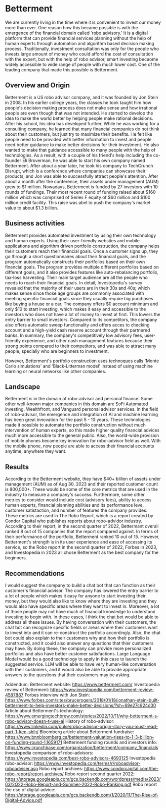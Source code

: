 # Betterment

We are currently living in the time where it is convenient to invest our money more than ever. One reason how this became possible is with the emergence of the financial domain called 'robo advisory.' It is a digital platform that can provide financial services planning without the help of human experts through automation and algorithm based decision making process. Traditionally, investment consultation was only for the people who invests large amount of money who could afford the cost of consultation with the expert, but with the help of robo advisor, smart investing becaome widely accessible to wide range of people with much lower cost. One of the leading company that made this possible is Betterment.

## Overview and Origin

Betterment is a US robo advisor company, and it was founded by Jon Stein in 2008. In his earlier college years, the classes he took taught him how people's decision making process does not make sense and how irrational people are even though that was not intended. He started to develop the idea to make the world better by helping people make rational decisions. After his school, his idea has developed further. While he was working for a consulting company, he learned that many financial companies do not think about their customers, but just try to maximize their benefits. He felt like people need to be provided with better information to invest and people need better guidance to make better decisions for their investment. He also wanted to make that guidance accessible to many people with the help of technologies. As a result, with a couple of his friend's help including the co-founder Eli Broverman, he was able to start his own company named Betterment. After about a year later, he took his company to TechCrunch Disrupt, which is a conference where companies can showcase their products, and Jon was able to successfully attract people's attention. After about a month after the conference, their assets under management (AUM) grew to $1 million. Nowadays, Betterment is funded by 27 investors with 10 rounds of fundings. Their most recent round of funding raised about $160 million which was comprised of Series F equity of $60 million and $100 million credit facility. This raise was abel to push the company's market value to about $1.3 billion. 



## Business activities

Betterment provides automated investment by using their own technology and human experts. Using their user-friendly websites and mobile applications and algorithm driven portfolio construction, the company helps their customers reach their financial goals. Once a customer signs up, they go through a short questionnaires about their financial goals, and the program automatically constructs their portfolios based on their own financial goals. The program provides multiple different portfolios based on different goals, and it also provides features like auto-rebalancing portfolio, tax-loss harvesting. Their main target audience are all the people who needs to reach their financial goals. In detail, Investopedia's survey revealed that the majority of their users are in their 30s and 40s; which makes sense since those age groups are commonly associated with meeting specific financial goals since they usually require big purchases like buying a house or a car. The company offers $0 account minimum and only $10 to start investing, which makes it easy and accessible to the investors who does not have a lot of money to invest at first. This lowers the entry barrier to small investors. Compared to its competitors, the company also offers automatic sweep functionality and offers acces to checking account and a high-yield cash reserve account through their partnered banks. In summary, the company's competitively low advisory fees, user-friendly experience, and other cash management features because their strong points compared to their competitors, and was able to attract many people, specially who are beginners to investment. 


However, Betterment's portfolio construction uses technoques calls 'Monte Carlo simulations' and 'Black-Litterman model' instead of using machine learning or neural networks like other companies.


## Landscape

Betterment is in the domain of robo-advisor and personal finance. Some other well-known major companies in this domain are SoFi Automated investing, Wealthfront, and Vanguard personal advisor services. In the field of robo-advisor, the emergence and integration of AI and machine learning has been great innovation for the past 5 - 10 years. These technologies made it possible to automate the portfolio construction without much intervention of human experts, so this made higher quality financial advices much more accessible to the general public. Also, the world-wide provision of mobile phones became key innovation for robo-advisor field as well. With the mobile phone, now people are able to access their financial accounts anytime, anywhere they want.


## Results

According to the Betterment website, they have $40+ billion of assets under management (AUM) as of Aug 30, 2023 and their reported customer count is 800,000+. These would be some of the core metrics that are used in the industry to measure a company's success. Furthermore, some other metrics to consider would include cost (advisory fees), ability to access human experts, financial planning abilities and its performance leve, customer satistaction, and number of features the company provides. These metrics are used in The Robo Report, which is a report created by Condor Capital who publishes reports about robo-advidor industry. According to their report, in the second quarter of 2022, Bettermant overall ranked 8 out of 15 companies that the report compared against. In terms of their performance of the portfolio, Betterment ranked 10 out of 15. However, Betterment's strength is in its user experience and ease of accessing its service, so the Robo report in the second quarter of 2022, Forbes in 2023, and Investopedia in 2023 all chose Betterment as the best company for the beginners. 


## Recommendations

I would suggest the company to build a chat bot that can function as their customer's financial advisor. The company has lowered the entry barrier to a lot of people which makes it easy for anyone to start investing their money, but they would also like to know where they are investing and they would also have specific areas where they want to invest in. Moreover, a lot of those people may not have much of financial knowledge to understand investing to begin with. 
In these cases, I think the chat bot would be able to address all these issues. By having conversation with their customers, the chat bot can recognize specific fields or areas where their customers want to invest into and it can re-construct the portfolio accordingly. Also, the chat bot could also explain to their customers why and how their portfolio is constructed, and it could also answer any questions that thier customers may have. By doing these, the company can provide more personalized portfolios and also have better customer satisfactions.
Large Language Model would be a good technology to apply in this case to launch the suggested service. LLM will be able to have very human-like conversation with their customers, and it would also be able to provide appropriate answers to the questions that their customers may be asking. 




Addendum:
Betterment website: https://www.betterment.com/
Investopedia review of Betterment: https://www.investopedia.com/betterment-review-4587887
Forbes interview with Jon Stein: https://www.forbes.com/sites/brucerogers/2018/01/18/jonathan-stein-built-betterment-to-help-investors-make-better-decisions/?sh=69e27c924d30
Article about Betterment's technology: https://www.emergingtechbrew.com/stories/2022/10/11/why-betterment-s-robo-advisor-doesn-t-use-ai
History of robo-advisor: https://www.linkedin.com/pulse/robo-advisor-origin-story-you-must-read-part-1-ken-shih/
Bloomberg article about Betterment fundraise: https://www.bnnbloomberg.ca/betterment-valuation-rises-to-1-3-billion-on-funding-round-1.1659171
Betterment funding rounds and investors info: https://www.crunchbase.com/organization/betterment/company_financials
Investopedia comparison of robo-advisors: https://www.investopedia.com/best-robo-advisors-4693125
Investopedia robo-advisor: https://www.investopedia.com/terms/r/roboadvisor-roboadviser.asp
Robo report archives: https://www.condorcapital.com/the-robo-report/report-archives/
Robo report second quarter 2022: https://storage.googleapis.com/gcs.backendb.com/wordpress/media/2023/03/2Q22-Robo-Report-and-Summer-2022-Robo-Ranking.pdf
Robo report the rise of digital advice: https://storage.googleapis.com/gcs.backendb.com/1/2020/11/The-Rise-of-Digital-Advice.pdf




